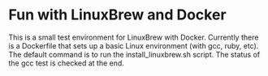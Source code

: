 # Fun with LinuxBrew and Docker

This is a small test environment for LinuxBrew with Docker. Currently there is a Dockerfile that sets up a basic Linux environment (with gcc, ruby, etc). The default command is to run the install_linuxbrew.sh script. The status of the gcc test is checked at the end.

